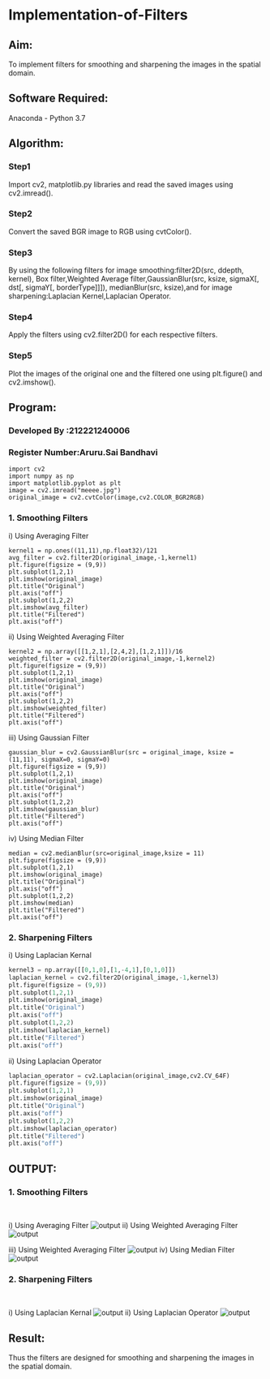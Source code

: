 # Implementation-of-Filters
## Aim:
To implement filters for smoothing and sharpening the images in the spatial domain.

## Software Required:
Anaconda - Python 3.7

## Algorithm:
### Step1
Import cv2, matplotlib.py libraries and read the saved images using cv2.imread().

### Step2
Convert the saved BGR image to RGB using cvtColor().

### Step3
By using the following filters for image smoothing:filter2D(src, ddepth, kernel), Box filter,Weighted Average filter,GaussianBlur(src, ksize, sigmaX[, dst[, sigmaY[, borderType]]]), medianBlur(src, ksize),and for image sharpening:Laplacian Kernel,Laplacian Operator.

### Step4
Apply the filters using cv2.filter2D() for each respective filters.

### Step5
Plot the images of the original one and the filtered one using plt.figure() and cv2.imshow().

## Program:
### Developed By   :212221240006
### Register Number:Aruru.Sai Bandhavi
```
import cv2
import numpy as np
import matplotlib.pyplot as plt
image = cv2.imread("meeee.jpg")
original_image = cv2.cvtColor(image,cv2.COLOR_BGR2RGB)
```

### 1. Smoothing Filters

i) Using Averaging Filter
```
kernel1 = np.ones((11,11),np.float32)/121
avg_filter = cv2.filter2D(original_image,-1,kernel1)
plt.figure(figsize = (9,9))
plt.subplot(1,2,1)
plt.imshow(original_image)
plt.title("Original")
plt.axis("off")
plt.subplot(1,2,2)
plt.imshow(avg_filter)
plt.title("Filtered")
plt.axis("off")
```
ii) Using Weighted Averaging Filter
```
kernel2 = np.array([[1,2,1],[2,4,2],[1,2,1]])/16
weighted_filter = cv2.filter2D(original_image,-1,kernel2)
plt.figure(figsize = (9,9))
plt.subplot(1,2,1)
plt.imshow(original_image)
plt.title("Original")
plt.axis("off")
plt.subplot(1,2,2)
plt.imshow(weighted_filter)
plt.title("Filtered")
plt.axis("off")
```
iii) Using Gaussian Filter
```
gaussian_blur = cv2.GaussianBlur(src = original_image, ksize = (11,11), sigmaX=0, sigmaY=0)
plt.figure(figsize = (9,9))
plt.subplot(1,2,1)
plt.imshow(original_image)
plt.title("Original")
plt.axis("off")
plt.subplot(1,2,2)
plt.imshow(gaussian_blur)
plt.title("Filtered")
plt.axis("off")

```

iv) Using Median Filter
```
median = cv2.medianBlur(src=original_image,ksize = 11)
plt.figure(figsize = (9,9))
plt.subplot(1,2,1)
plt.imshow(original_image)
plt.title("Original")
plt.axis("off")
plt.subplot(1,2,2)
plt.imshow(median)
plt.title("Filtered")
plt.axis("off")

```

### 2. Sharpening Filters
i) Using Laplacian Kernal
```Python
kernel3 = np.array([[0,1,0],[1,-4,1],[0,1,0]])
laplacian_kernel = cv2.filter2D(original_image,-1,kernel3)
plt.figure(figsize = (9,9))
plt.subplot(1,2,1)
plt.imshow(original_image)
plt.title("Original")
plt.axis("off")
plt.subplot(1,2,2)
plt.imshow(laplacian_kernel)
plt.title("Filtered")
plt.axis("off")

```
ii) Using Laplacian Operator
```Python
laplacian_operator = cv2.Laplacian(original_image,cv2.CV_64F)
plt.figure(figsize = (9,9))
plt.subplot(1,2,1)
plt.imshow(original_image)
plt.title("Original")
plt.axis("off")
plt.subplot(1,2,2)
plt.imshow(laplacian_operator)
plt.title("Filtered")
plt.axis("off")

```

## OUTPUT:
### 1. Smoothing Filters
</br>

i) Using Averaging Filter
![output](https://github.com/Saibandhavi75/Implementation-of-Filters/blob/main/di-1.png?raw=true)
ii) Using Weighted Averaging Filter
![output](https://github.com/Saibandhavi75/Implementation-of-Filters/blob/main/di-2.png?raw=true)

iii) Using Weighted Averaging Filter
![output](https://github.com/Saibandhavi75/Implementation-of-Filters/blob/main/di-3.png?raw=true)
iv) Using Median Filter
![output](https://github.com/Saibandhavi75/Implementation-of-Filters/blob/main/di-4.png?raw=true)
### 2. Sharpening Filters
</br>

i) Using Laplacian Kernal
![output](https://github.com/Saibandhavi75/Implementation-of-Filters/blob/main/di-5.png?raw=true)
ii) Using Laplacian Operator
![output](https://github.com/Saibandhavi75/Implementation-of-Filters/blob/main/di-6.png?raw=true)
## Result:
Thus the filters are designed for smoothing and sharpening the images in the spatial domain.
